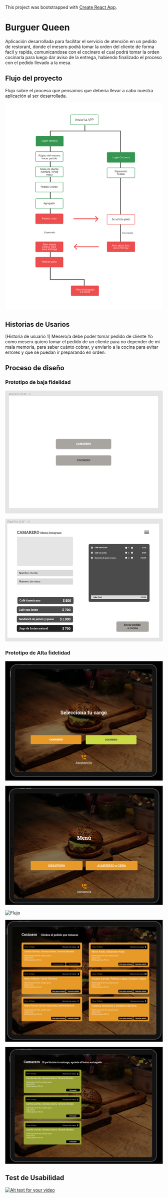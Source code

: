 This project was bootstrapped with [Create React App](https://github.com/facebook/create-react-app).

# Burguer Queen

Aplicación desarrollada para facilitar el servicio de atención en un pedido de restorant, donde el mesero podrá tomar la orden del cliente de forma facil y rapida, comunicandose con el cocinero el cual podrá tomar la orden cocinarla para luego dar aviso de la entrega, habiendo finalizado el proceso con el pedido llevado a la mesa.

## Flujo del proyecto

Flujo sobre el proceso que pensamos que deberia llevar a cabo nuestra aplicación al ser desarrollada.

![Flujo](./src/img/flujo.png "Flujo")

## Historias de Usarios

[Historia de usuario 1] Mesero/a debe poder tomar pedido de cliente
Yo como meserx quiero tomar el pedido de un cliente para no depender de mi mala memoria, para saber cuánto cobrar, y enviarlo a la cocina para evitar errores y que se puedan ir preparando en orden.

## Proceso de diseño

### Prototipo de baja fidelidad

![Flujo](./src/img/Prot_6.png "Flujo")

![Flujo](./src/img/Prot_7.png "Flujo")

### Prototipo de Alta fidelidad

![Flujo](./src/img/Prot_1.png "Flujo")

![Flujo](./src/img/Prot_2.png "Flujo")

![Flujo](./src/img/Prot_3.png "Flujo")

![Flujo](./src/img/Prot_4.png "Flujo")

![Flujo](./src/img/Prot_5.png "Flujo")

## Test de Usabilidad

[![Alt text for your video](https://www.loom.com/share/50a5526f80c245c5905ccc216ca73121)](https://www.loom.com/share/50a5526f80c245c5905ccc216ca73121)





